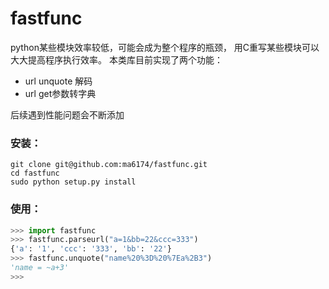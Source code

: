# fastfunc

python某些模块效率较低，可能会成为整个程序的瓶颈，
用C重写某些模块可以大大提高程序执行效率。
本类库目前实现了两个功能：

- url unquote 解码
- url get参数转字典

后续遇到性能问题会不断添加


### 安装：

```shell
git clone git@github.com:ma6174/fastfunc.git
cd fastfunc
sudo python setup.py install
```

### 使用：

```python
>>> import fastfunc
>>> fastfunc.parseurl("a=1&bb=22&ccc=333")
{'a': '1', 'ccc': '333', 'bb': '22'}
>>> fastfunc.unquote("name%20%3D%20%7Ea%2B3")
'name = ~a+3'
>>> 
```
